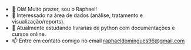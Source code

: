 - 👋 Olá! Muito prazer, sou o Raphael!
- 👀 Interessado na área de dados (análise, tratamento e visualização/reports).
- 🌱 Atualmente estudando livrarias de python com documentações e cursos online.
- 📫 Entre em contato comigo no email raphaeldomingues96@gmail.com

<!---
RaphaelDdS/RaphaelDdS is a ✨ special ✨ repository because its `README.md` (this file) appears on your GitHub profile.
You can click the Preview link to take a look at your changes.
--->
